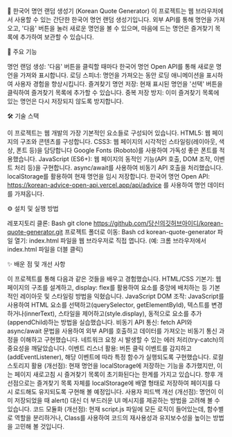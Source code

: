 📜 한국어 명언 랜덤 생성기 (Korean Quote Generator)
이 프로젝트는 웹 브라우저에서 사용할 수 있는 간단한 한국어 명언 랜덤 생성기입니다. 외부 API를 통해 명언을 가져오고, '다음' 버튼을 눌러 새로운 명언을 볼 수 있으며, 마음에 드는 명언은 즐겨찾기 목록에 추가하여 보관할 수 있습니다.



🚀 주요 기능

명언 랜덤 생성: '다음' 버튼을 클릭할 때마다 한국어 명언 Open API를 통해 새로운 명언을 가져와 표시합니다.
로딩 스피너: 명언을 가져오는 동안 로딩 애니메이션을 표시하여 사용자 경험을 향상시킵니다.
즐겨찾기 명언 저장: 현재 표시된 명언을 '선택' 버튼을 클릭하여 즐겨찾기 목록에 추가할 수 있습니다.
중복 저장 방지: 이미 즐겨찾기 목록에 있는 명언은 다시 저장되지 않도록 방지합니다.


🛠️ 기술 스택

이 프로젝트는 웹 개발의 가장 기본적인 요소들로 구성되어 있습니다.
HTML5: 웹 페이지의 구조와 콘텐츠를 구성합니다.
CSS3: 웹 페이지의 시각적인 스타일링(레이아웃, 색상, 폰트 등)을 담당합니다
Google Fonts (Roboto)를 사용하여 가독성 좋은 폰트를 적용했습니다.
JavaScript (ES6+): 웹 페이지의 동적인 기능(API 호출, DOM 조작, 이벤트 처리 등)을 구현합니다.
async/await를 사용하여 비동기 API 호출을 처리했습니다.
localStorage를 활용하여 현재 명언을 임시 저장합니다.
한국어 명언 Open API: https://korean-advice-open-api.vercel.app/api/advice 를 사용하여 명언 데이터를 가져옵니다.

⚙️ 설치 및 실행 방법

레포지토리 클론:
Bash
git clone https://github.com/당신의깃허브아이디/korean-quote-generator.git
프로젝트 폴더로 이동:
Bash
cd korean-quote-generator
파일 열기: index.html 파일을 웹 브라우저로 직접 엽니다. (예: 크롬 브라우저에서 index.html 파일을 더블 클릭)

✨ 배운 점 및 개선 사항

이 프로젝트를 통해 다음과 같은 것들을 배우고 경험했습니다.
HTML/CSS 기본기: 웹 페이지의 구조를 설계하고, display: flex를 활용하여 요소를 중앙에 배치하는 등 기본적인 레이아웃 및 스타일링 방법을 익혔습니다.
JavaScript DOM 조작: JavaScript를 사용하여 HTML 요소를 선택하고(querySelector, getElementById), 텍스트를 변경하거나(innerText), 스타일을 제어하고(style.display), 동적으로 요소를 추가(appendChild)하는 방법을 실습했습니다.
비동기 API 통신: fetch API와 async/await 문법을 사용하여 외부 API를 호출하고 데이터를 가져오는 비동기 통신 과정을 이해하고 구현했습니다. 네트워크 요청 시 발생할 수 있는 에러 처리(try-catch)의 중요성을 깨달았습니다.
이벤트 리스너 활용: 버튼 클릭 이벤트를 감지하고(addEventListener), 해당 이벤트에 따라 특정 함수가 실행되도록 구현했습니다.
로컬 스토리지 활용 (개선점): 현재 명언을 localStorage에 저장하는 기능을 추가했지만, 이는 페이지 새로고침 시 즐겨찾기 목록이 초기화된다는 한계를 가지고 있습니다. 향후 개선점으로는 즐겨찾기 목록 자체를 localStorage에 배열 형태로 저장하여 페이지를 다시 로드해도 유지되도록 구현해 볼 예정입니다.
사용자 피드백 개선 (개선점): 명언이 이미 저장되었을 때 alert() 대신 더 부드러운 UI 메시지를 제공하는 방법을 고려해 볼 수 있습니다.
코드 모듈화 (개선점): 현재 script.js 파일에 모든 로직이 들어있는데, 함수별로 역할을 분리하거나, Class를 사용하여 코드의 재사용성과 유지보수성을 높이는 방법을 고민해 볼 것입니다.
